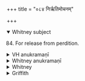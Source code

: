 +++
title = "०८४ निर्ऋतिमोचनम्"

+++
<details open><summary>Whitney subject</summary>

84. For release from perdition.
</details>

<details><summary>VH anukramaṇī</summary>

निर्ऋतिमोचनम्।  
१-४ भगः।निर्ऋतिः। १ भुरिग्जगती, २ त्रिपदार्षी बृहती, ३ जगती, ४ भुरिक् त्रिष्टुप् (जगती)
</details>

<details><summary>Whitney anukramaṇī</summary>

[An̄giras.—caturṛcam. nāirṛtam. 1. bhurig jagatī; 2. 3-p. ārcī bṛhatī; 3, 4. jagatī; 4. bhurik triṣṭubh.]
</details>

<details><summary>Whitney</summary>

### Comment
This hymn is not found in Pāipp. Kāuś. applies it (52. 3), with vi. 63 and 121, in a rite for welfare. The comm. takes no notice of this, but regards the hymn as implied in 31. 21: see under the preceding hymn. In Vāit. (38. 1) it is found used in a healing rite in the puruṣamedha: this also the comm. overlooks.


### Translations
Translated: Ludwig, p. 444; Griffith, i. 291.
</details>

<details><summary>Griffith</summary>

A charm to accompany the symbolical loosing of sacrificial victims
</details>

